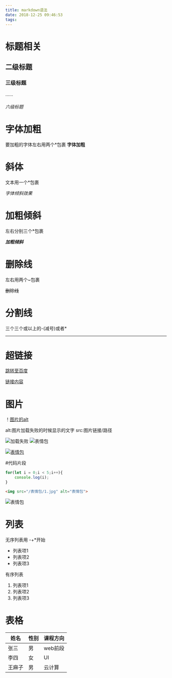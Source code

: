 ```yaml
---
title: markdown语法
date: 2018-12-25 09:46:53
tags:
---
```

# 标题相关
## 二级标题
### 三级标题
......
###### 六级标题
# 字体加粗
要加粗的字体左右用两个*包裹
**字体加粗**
# 斜体
文本用一个*包裹

*字体倾斜效果*

# 加粗倾斜

左右分别三个*包裹

***加粗倾斜***

# 删除线
左右用两个~包裹

~~删除线~~

# 分割线
三个三个或以上的-(减号)或者*

---

# 超链接

[跳转至百度](http://www.baidu.com)

[链接内容](目标地)

# 图片
！[图片的alt](图片src)

alt:图片加载失败的时候显示的文字
src:图片链接/路径

![加载失败](https://ss0.bdstatic.com/94oJfD_bAAcT8t7mm9GUKT-xh_/timg?image&quality=100&size=b4000_4000&sec=1545703576&di=16d8ec9b6f3156e47039c66f12061758&src=http://img.zcool.cn/community/01ccec5663d92132f8754573cda766.jpg@1280w_1l_2o_100sh.jpg)
![表情包](/表情包/1.jpg)

[![表情包](/表情包/1.jpg)](http://www.baidu.com)

#代码片段
```javascript
for(let i = 0;i < 5;i++){
    console.log(i);
}

```


```html
<img src="/表情包/1.jpg" alt="表情包">
```
<img src="/表情包/1.jpg" alt="表情包">

# 列表
无序列表用 -+*开始

- 列表项1
- 列表项2
- 列表项3

有序列表

1. 列表项1
2. 列表项2
3. 列表项3

# 表格

姓名|性别|课程方向
-|-|-
张三|男|web前段
李四|女|UI
王麻子|男|云计算














